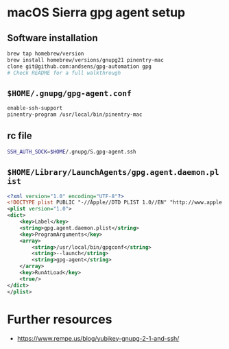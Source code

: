 # macOS Sierra gpg agent setup #

## Software installation ##

```sh
brew tap homebrew/version
brew install homebrew/versions/gnupg21 pinentry-mac
clone git@github.com:andsens/gpg-automation gpg
# Check README for a full walkthrough
```

## `$HOME/.gnupg/gpg-agent.conf` ##
```sh
enable-ssh-support
pinentry-program /usr/local/bin/pinentry-mac
```

## rc file ##
```sh
SSH_AUTH_SOCK=$HOME/.gnupg/S.gpg-agent.ssh
```

## `$HOME/Library/LaunchAgents/gpg.agent.daemon.plist` ##
```xml
<?xml version="1.0" encoding="UTF-8"?>
<!DOCTYPE plist PUBLIC "-//Apple//DTD PLIST 1.0//EN" "http://www.apple.com/DTDs/PropertyList-1.0.dtd">
<plist version="1.0">
<dict>
	<key>Label</key>
	<string>gpg.agent.daemon.plist</string>
	<key>ProgramArguments</key>
	<array>
		<string>/usr/local/bin/gpgconf</string>
		<string>--launch</string>
		<string>gpg-agent</string>
	</array>
	<key>RunAtLoad</key>
	<true/>
</dict>
</plist>
```

# Further resources #

* https://www.rempe.us/blog/yubikey-gnupg-2-1-and-ssh/
